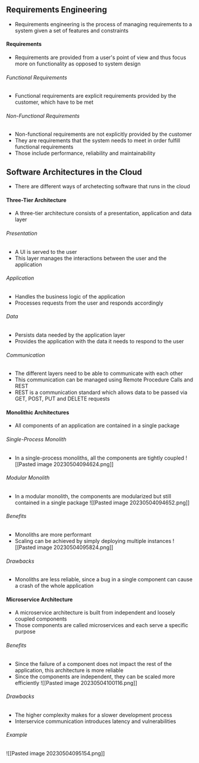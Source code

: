 ## Requirements Engineering
- Requirements engineering is the process of managing requirements to a system given a set of features and constraints
####  Requirements
- Requirements are provided from a user's point of view and thus focus more on functionality as opposed to system design
###### Functional Requirements
- Functional requirements are explicit requirements provided by the customer, which have to be met
###### Non-Functional Requirements
- Non-functional requirements are not explicitly provided by the customer
- They are requirements that the system needs to meet in order fulfill functional requirements
- Those include performance, reliability and maintainability
## Software Architectures in the Cloud
- There are different ways of archetecting software that runs in the cloud
#### Three-Tier Architecture
- A three-tier architecture consists of a presentation, application and data layer
###### Presentation
- A UI is served to the user
- This layer manages the interactions between the user and the application
###### Application
- Handles the business logic of the application
- Processes requests from the user and responds accordingly
###### Data
- Persists data needed by the application layer
- Provides the application with the data it needs to respond to the user
###### Communication
- The different layers need to be able to communicate with each other
- This communication can be managed using Remote Procedure Calls and REST
- REST is a communication standard which allows data to be passed via GET, POST, PUT and DELETE requests
#### Monolithic Architectures
- All components of an application are contained in a single package
###### Single-Process Monolith
- In a single-process monoliths, all the components are tightly coupled
![[Pasted image 20230504094624.png]]
###### Modular Monolith
- In a modular monolith, the components are modularized but still contained in a single package
![[Pasted image 20230504094652.png]]
###### Benefits
- Monoliths are more performant
- Scaling can be achieved by simply deploying multiple instances
![[Pasted image 20230504095824.png]]
###### Drawbacks
- Monoliths are less reliable, since a bug in a single component can cause a crash of the whole application
#### Microservice Architecture
- A microservice architecture is built from independent and loosely coupled components
- Those components are called microservices and each serve a specific purpose
###### Benefits
- Since the failure of a component does not impact the rest of the application, this architecture is more reliable
- Since the components are independent, they can be scaled more efficiently
![[Pasted image 20230504100116.png]]
###### Drawbacks
- The higher complexity makes for a slower development process
- Interservice communication introduces latency and vulnerabilities
###### Example
![[Pasted image 20230504095154.png]]